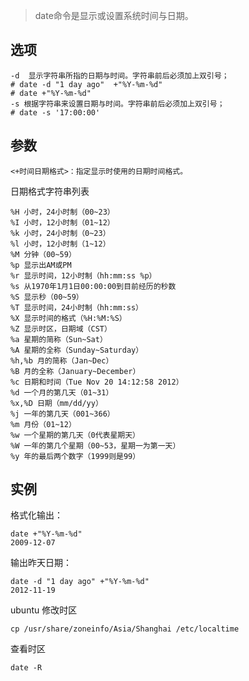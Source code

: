 > date命令是显示或设置系统时间与日期。 


选项
--

    -d  显示字符串所指的日期与时间。字符串前后必须加上双引号；
    # date -d "1 day ago"  +"%Y-%m-%d"
    # date +"%Y-%m-%d"    
    -s 根据字符串来设置日期与时间。字符串前后必须加上双引号；
    # date -s '17:00:00'

参数
--

    <+时间日期格式>：指定显示时使用的日期时间格式。

日期格式字符串列表

    %H 小时，24小时制（00~23）
    %I 小时，12小时制（01~12）
    %k 小时，24小时制（0~23）
    %l 小时，12小时制（1~12）
    %M 分钟（00~59）
    %p 显示出AM或PM
    %r 显示时间，12小时制（hh:mm:ss %p）
    %s 从1970年1月1日00:00:00到目前经历的秒数
    %S 显示秒（00~59）
    %T 显示时间，24小时制（hh:mm:ss）
    %X 显示时间的格式（%H:%M:%S）
    %Z 显示时区，日期域（CST）
    %a 星期的简称（Sun~Sat）
    %A 星期的全称（Sunday~Saturday）
    %h,%b 月的简称（Jan~Dec）
    %B 月的全称（January~December）
    %c 日期和时间（Tue Nov 20 14:12:58 2012）
    %d 一个月的第几天（01~31）
    %x,%D 日期（mm/dd/yy）
    %j 一年的第几天（001~366）
    %m 月份（01~12）
    %w 一个星期的第几天（0代表星期天）
    %W 一年的第几个星期（00~53，星期一为第一天）
    %y 年的最后两个数字（1999则是99）
    

实例
---
格式化输出：

    date +"%Y-%m-%d"
    2009-12-07
    
输出昨天日期：

    date -d "1 day ago" +"%Y-%m-%d"
    2012-11-19

ubuntu 修改时区

    cp /usr/share/zoneinfo/Asia/Shanghai /etc/localtime

查看时区

    date -R